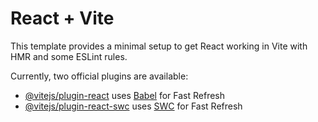# React + Vite

This template provides a minimal setup to get React working in Vite with HMR and some ESLint rules.

Currently, two official plugins are available:

- [@vitejs/plugin-react](https://github.com/vitejs/vite-plugin-react/blob/main/packages/plugin-react/README.md) uses [Babel](https://babeljs.io/) for Fast Refresh
- [@vitejs/plugin-react-swc](https://github.com/vitejs/vite-plugin-react-swc) uses [SWC](https://swc.rs/) for Fast Refresh

<!-- Это приложение работает как онлайн-редактор кода, в котором пользователь может написать код на JavaScript или Python и запустить его. Для написания кода используется CodeMirror, который показывает синтаксис в зависимости от выбранного языка. В приложении можно выбрать два языка: JavaScript и Python.

При нажатии на кнопку "Run" код на JavaScript выполняется, и результат отображается на экране. Если введен код на Python, он воспринимается только как текст и не выполняется. В результате пользователь видит ответ от кода или сообщение об ошибке.

Интерфейс приложения очень простой и понятный, что позволяет пользователю быстро приступить к работе. -->


<!-- npm i 
npm run dev -->